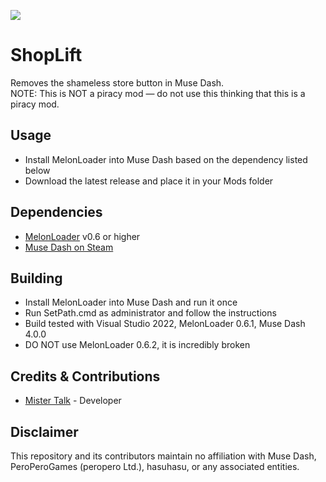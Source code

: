 [![](https://dcbadge.vercel.app/api/server/mdmc)](https://discord.gg/mdmc)
 # ShopLift
Removes the shameless store button in Muse Dash.  
NOTE: This is NOT a piracy mod — do not use this thinking that this is a piracy mod.
## Usage
- Install MelonLoader into Muse Dash based on the dependency listed below
- Download the latest release and place it in your Mods folder
## Dependencies
- [MelonLoader](https://github.com/LavaGang/MelonLoader/releases) v0.6 or higher
- [Muse Dash on Steam](https://store.steampowered.com/app/774171/Muse_Dash/)
## Building
- Install MelonLoader into Muse Dash and run it once
- Run SetPath.cmd as administrator and follow the instructions
- Build tested with Visual Studio 2022, MelonLoader 0.6.1, Muse Dash 4.0.0
- DO NOT use MelonLoader 0.6.2, it is incredibly broken
## Credits & Contributions
- [Mister Talk](https://github.com/SB15-MD) - Developer
## Disclaimer
This repository and its contributors maintain no affiliation with Muse Dash, PeroPeroGames (peropero Ltd.), hasuhasu, or any associated entities.
